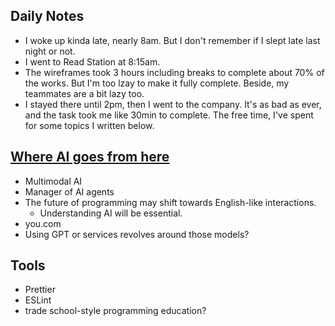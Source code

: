 ## Daily Notes

- I woke up kinda late, nearly 8am. But I don't remember if I slept late last night or not.
- I went to Read Station at 8:15am.
- The wireframes took 3 hours including breaks to complete about 70% of the works. But I'm too lzay to make it fully complete. Beside, my teammates are a bit lazy too.
- I stayed there until 2pm, then I went to the company. It's as bad as ever, and the task took me like 30min to complete. The free time, I've spent for some topics I written below.

## [Where AI goes from here](https://www.youtube.com/watch?v=Xt4cMYg43cA&list=WL&index=6)

- Multimodal AI
- Manager of AI agents
- The future of programming may shift towards English-like interactions.
    - Understanding AI will be essential.
- you.com
- Using GPT or services revolves around those models?

## Tools

- Prettier
- ESLint
- trade school-style programming education?